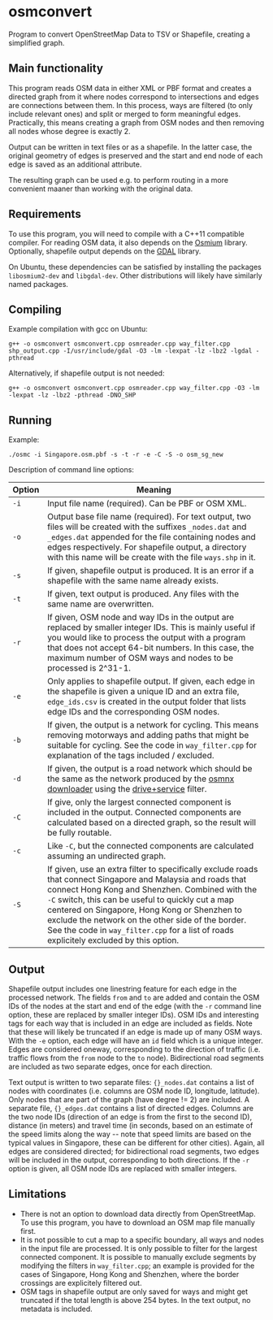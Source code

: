 # osmconvert

Program to convert OpenStreetMap Data to TSV or Shapefile, creating a simplified graph.

## Main functionality

This program reads OSM data in either XML or PBF format and creates a directed graph from it where nodes correspond to intersections and edges are connections between them. In this process, ways are filtered (to only include relevant ones) and split or merged to form meaningful edges. Practically, this means creating a graph from OSM nodes and then removing all nodes whose degree is exactly 2.

Output can be written in text files or as a shapefile. In the latter case, the original geometry of edges is preserved and the start and end node of each edge is saved as an additional attribute.

The resulting graph can be used e.g. to perform routing in a more convenient maaner than working with the original data.

## Requirements

To use this program, you will need to compile with a C++11 compatible compiler. For reading OSM data, it also depends on the [Osmium](https://osmcode.org/libosmium/) library. Optionally, shapefile output depends on the [GDAL](https://gdal.org/) library.

On Ubuntu, these dependencies can be satisfied by installing the packages ``libosmium2-dev`` and ``libgdal-dev``. Other distributions will likely have similarly named packages.

## Compiling

Example compilation with gcc on Ubuntu:

``g++ -o osmconvert osmconvert.cpp osmreader.cpp way_filter.cpp shp_output.cpp -I/usr/include/gdal -O3 -lm -lexpat -lz -lbz2 -lgdal -pthread``

Alternatively, if shapefile output is not needed:

``g++ -o osmconvert osmconvert.cpp osmreader.cpp way_filter.cpp -O3 -lm -lexpat -lz -lbz2 -pthread -DNO_SHP``

## Running

Example:

``./osmc -i Singapore.osm.pbf -s -t -r -e -C -S -o osm_sg_new``

Description of command line options:

| Option | Meaning |
| ------ | ------- |
| `-i`   | Input file name (required). Can be PBF or OSM XML. |
| `-o`   | Output base file name (required). For text output, two files will be created with the suffixes ``_nodes.dat`` and ``_edges.dat`` appended for the file containing nodes and edges respectively. For shapefile output, a directory with this name will be create with the file ``ways.shp`` in it. |
| `-s`   | If given, shapefile output is produced. It is an error if a shapefile with the same name already exists. |
| `-t`   | If given, text output is produced. Any files with the same name are overwritten. |
| `-r`   | If given, OSM node and way IDs in the output are replaced by smaller integer IDs. This is mainly useful if you would like to process the output with a program that does not accept 64-bit numbers. In this case, the maximum number of OSM ways and nodes to be processed is 2^31-1. |
| `-e`   | Only applies to shapefile output. If given, each edge in the shapefile is given a unique ID and an extra file, ``edge_ids.csv`` is created in the output folder that lists edge IDs and the corresponding OSM nodes. |
| `-b`   | If given, the output is a network for cycling. This means removing motorways and adding paths that might be suitable for cycling. See the code in ``way_filter.cpp`` for explanation of the tags included / excluded. |
| `-d`   | If given, the output is a road network which should be the same as the network produced by the [osmnx downloader](https://osmnx.readthedocs.io/en/stable/osmnx.html#osmnx.core.graph_from_place) using the [drive+service](https://github.com/gboeing/osmnx/blob/master/osmnx/downloader.py#L47) filter.
| `-C`   | If give, only the largest connected component is included in the output. Connected components are calculated based on a directed graph, so the result will be fully routable. |
| `-c`   | Like `-C`, but the connected components are calculated assuming an undirected graph. |
| `-S`   | If given, use an extra filter to specifically exclude roads that connect Singapore and Malaysia and roads that connect Hong Kong and Shenzhen. Combined with the `-C` switch, this can be useful to quickly cut a map centered on Singapore, Hong Kong or Shenzhen to exclude the network on the other side of the border. See the code in ``way_filter.cpp`` for a list of roads explicitely excluded by this option. |

## Output

Shapefile output includes one linestring feature for each edge in the processed network. The fields ``from`` and ``to`` are added and contain the OSM IDs of the nodes at the start and end of the edge (with the `-r` command line option, these are replaced by smaller integer IDs). OSM IDs and interesting tags for each way that is included in an edge are included as fields. Note that these will likely be truncated if an edge is made up of many OSM ways. With the `-e` option, each edge will have an `id` field which is a unique integer. Edges are considered oneway, corresponding to the direction of traffic (i.e. traffic flows from the ``from`` node to the ``to`` node). Bidirectional road segments are included as two separate edges, once for each direction.

Text output is written to two separate files: ``{}_nodes.dat`` contains a list of nodes with coordinates (i.e. columns are OSM node ID, longitude, latitude). Only nodes that are part of the graph (have degree != 2) are included. A separate file, ``{}_edges.dat`` contains a list of directed edges. Columns are the two node IDs (direction of an edge is from the first to the second ID), distance (in meters) and travel time (in seconds, based on an estimate of the speed limits along the way -- note that speed limits are based on the typical values in Singapore, these can be different for other cities). Again, all edges are considered directed; for bidirectional road segments, two edges will be included in the output, corresponding to both directions. If the ``-r`` option is given, all OSM node IDs are replaced with smaller integers.


## Limitations

 - There is not an option to download data directly from OpenStreetMap. To use this program, you have to download an OSM map file manually first.
 - It is not possible to cut a map to a specific boundary, all ways and nodes in the input file are processed. It is only possible to filter for the largest connected component. It is possible to manually exclude segments by modifying the filters in ``way_filter.cpp``; an example is provided for the cases of Singapore, Hong Kong and Shenzhen, where the border crossings are explicitely filtered out.
 - OSM tags in shapefile output are only saved for ways and might get truncated if the total length is above 254 bytes. In the text output, no metadata is included.






